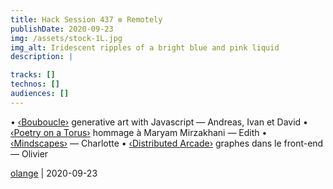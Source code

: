 ```yaml
---
title: Hack Session 437 ✼ Remotely
publishDate: 2020-09-23
img: /assets/stock-1L.jpg
img_alt: Iridescent ripples of a bright blue and pink liquid
description: |

tracks: []
technos: []
audiences: []
---
```


• [‹Bouboucle›](http://bouboucle.com) generative art with Javascript — Andreas, Ivan et David
• [‹Poetry on a Torus›](https://eviau.github.io/torus/) hommage à Maryam Mirzakhani — Edith
• [‹Mindscapes›](https://mindscapes.io) — Charlotte
• [‹Distributed Arcade›](https://github.com/olange/arcade) graphes dans le front-end — Olivier

[olange](https://github.com/olange) | 2020-09-23


